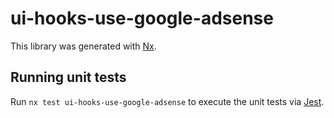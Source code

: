 # ui-hooks-use-google-adsense

This library was generated with [Nx](https://nx.dev).

## Running unit tests

Run `nx test ui-hooks-use-google-adsense` to execute the unit tests via [Jest](https://jestjs.io).
